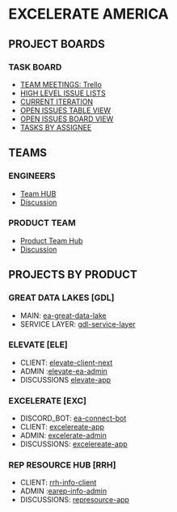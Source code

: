 # EXCELERATE AMERICA
## PROJECT BOARDS
### TASK BOARD
 * [TEAM MEETINGS: Trello](https://trello.com/b/7QgzeZvl/team-meetings)
  * [HIGH LEVEL ISSUE LISTS](https://github.com/orgs/excelerate-america/projects/16/views/9)
  * [CURRENT ITERATION](https://github.com/orgs/excelerate-america/projects/16/views/22)
  * [OPEN ISSUES TABLE VIEW](https://github.com/orgs/excelerate-america/projects/16/views/6)
  * [OPEN ISSUES BOARD VIEW](https://github.com/orgs/excelerate-america/projects/16/views/23)
  * [TASKS BY ASSIGNEE](https://github.com/orgs/excelerate-america/projects/16/views/7)

## TEAMS
### ENGINEERS
  * [Team HUB](https://github.com/excelerate-america/engineers)
  * [Discussion](https://github.com/excelerate-america/engineers/discussions)

### PRODUCT TEAM
  * [Product Team Hub](https://github.com/excelerate-america/product-team)
  * [Discussion](https://github.com/excelerate-america/product-team/discussions)

## PROJECTS BY PRODUCT
### GREAT DATA LAKES [GDL]
   * MAIN: [ea-great-data-lake](https://github.com/excelerate-america/ea-great-data-lakes)
   * SERVICE LAYER: [gdl-service-layer](https://github.com/excelerate-america/gdl-service-layer)
### ELEVATE [ELE]
  * CLIENT: [elevate-client-next](https://github.com/excelerate-america/elevate-client-next)
  * ADMIN :[elevate-ea-admin](https://github.com/excelerate-america/elevate-ea-admin)
  * DISCUSSIONS [elevate-app](https://github.com/excelerate-america/elevate-app/discussions)
### EXCELERATE [EXC]
  * DISCORD_BOT: [ea-connect-bot](https://github.com/excelerate-america/ea-connect-bot)
  * CLIENT: [excelereate-app](https://github.com/excelerate-america/excelerate-client)
  * ADMIN: [excelerate-admin](https://github.com/excelerate-america/excelerate-admin)
  * DISCUSSIONS: [excelereate-app](https://github.com/excelerate-america/excelerate-app/discussions)
### REP RESOURCE HUB [RRH]
   * CLIENT: [rrh-info-client](https://github.com/excelerate-america/rrh-info-client)
   * ADMIN :[earep-info-admin](https://github.com/excelerate-america/earep-info-admin)
   * DISCUSSIONS: [represource-app](https://github.com/excelerate-america/represource-app/discussions)


